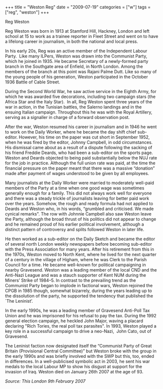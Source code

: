 +++
title = "Weston Reg"
date = "2009-07-19"
categories = ["w"]
tags = ["reg", "weston"]
+++

Reg Weston

Reg Weston was born in 1913 at Stamford Hill, Hackney, London and left school at 15 to work as a trainee reporter in Fleet Street and went on to have a lifelong career in journalism, in both the national and local press.  


In his early 20s, Reg was an active member of the Independent Labour Party.  Like many ILPers, Weston was drawn into the Communist Party, which he joined in 1935. He became Secretary of a newly-formed party branch in the Southgate area of Enfield, in North London. Among the members of the branch at this point was Rajani Palme Dutt. Like so many of the young people of his generation, Weston participated in the October 1936 Battle of Cable Street.

During the Second World War, he saw active service in the Eighth Army, for which he was awarded five decorations, including two campaign stars (the Africa Star and the Italy Star).  In all, Reg Weston spent three years of the war in action, in the Tunisian battles, the Salerno landings and in the ensuing Italian campaign. Throughout this he was with the Royal Artillery, serving as a signaller in charge of a forward observation post.  
  
After the war, Weston resumed his career in journalism and in 1946 he went to work on the Daily Worker, where he became the day shift chief sub-editor. However, his time on the paper was cut short in September 1952, when he was fired by the editor, Johnny Campbell, in odd circumstances. His dismissal came about as a result of a dispute following the sacking of his friend Freddie Deards, who had been a sub-editor on the sports page. Weston and Deards objected to being paid substantially below the NUJ rate for the job in practice. Although the full union rate was paid, at the time the financial pressure on the paper meant that there was a massive “donation” made after payment of wages understood to be given by all employees.

Many journalists at the Daily Worker were married to moderately well-paid members of the Party at a time when one good wage was sometimes generally enough for a family. This did not always work well for everyone and there was a steady trickle of journalists leaving for better paid work over the years. Somehow, the rough and ready formula had not applied to Deards and Weston who, in his words, “grumbled and criticised. We made cynical remarks". The row with Johnnie Campbell also saw Weston leave the Party, although the broad thrust of his politics did not appear to change and he remained proud of his earlier political involvement, although a distinct pattern of controversy and splits followed Weston in later life.  

He then worked as a sub-editor on the Daily Sketch and became the editor of several north London weekly newspapers before becoming sub-editor with the Press Association for many years. After his retirement from this in the 1970s, Weston moved to North Kent, where he lived for the next quarter of a century in the village of Higham, where he was Clerk to the Parish Council for a time. He became well-known for political campaigning in nearby Gravesend. Weston was a leading member of the local CND and the Anti-Nazi League and was a stauch supporter of Kent NUM during the Miners’ Strike of 1984–5. In contrast to the prevailing trend as the Communist Party began to implode in factional wars, Weston rejoined the CPGB in 1985 though, somewhat bizarrely, during the years leading up to the dissolution of the party, he supported the tendency that published the \`The Leninist’.

  
In the early 1990s, he was a leading member of Gravesend Anti-Poll Tax Union and he was imprisoned for his refusal to pay the tax. During the 1992 general election campaign, he heckled John Major, waving a placard declaring "Rich Tories, the real poll tax parasites". In 1993, Weston played a key role in a successful campaign to drive a neo-Nazi,  John Cato, out of Gravesend.

The Leninist faction now designated itself the “Communist Party of Great Britain (Provisional Central Committee)” but Weston broke with the group in the early 1990s and was briefly involved with the SWP but this, too, ended in differences. In a well-publicised symbolic act in 2003, he sent his war medals to the local Labour MP to show his disgust at support for the invasion of Iraq. Weston died on January 26th 2007 at the age of 93.

  
__Source: This London_ _9th February 2007__
